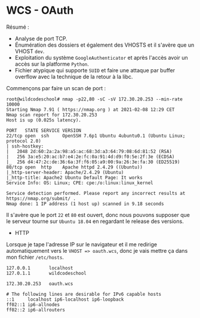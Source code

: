 # WCS - OAuth

Résumé :
  - Analyse de port TCP.
  - Énumération des dossiers et également des VHOSTS et il s'avère que un VHOST `dev`.
  - Exploitation du système `GoogleAuthenticator` et après l'accès avoir un accès sur la platforme `Python`.
  - Fichier atypique qui supporte `SUID` et faire une attaque par buffer overflow avec la technique de la retour à la libc.
  

Commençons par faire un scan de port :

    root@wildcodeschool# nmap -p22,80 -sC -sV 172.30.20.253 --min-rate 10000
    Starting Nmap 7.91 ( https://nmap.org ) at 2021-02-08 12:29 CET
    Nmap scan report for 172.30.20.253
    Host is up (0.025s latency).

    PORT   STATE SERVICE VERSION
    22/tcp open  ssh     OpenSSH 7.6p1 Ubuntu 4ubuntu0.1 (Ubuntu Linux; protocol 2.0)
    | ssh-hostkey: 
    |   2048 2d:60:2a:2a:98:a5:ac:68:3d:a3:64:79:08:6d:81:52 (RSA)
    |   256 3a:e5:20:ac:b7:e4:2e:fc:0a:91:4d:d9:f0:5e:2f:3e (ECDSA)
    |_  256 d4:47:2c:de:36:6a:3f:f6:05:a9:00:9a:26:3e:fa:30 (ED25519)
    80/tcp open  http    Apache httpd 2.4.29 ((Ubuntu))
    |_http-server-header: Apache/2.4.29 (Ubuntu)
    |_http-title: Apache2 Ubuntu Default Page: It works
    Service Info: OS: Linux; CPE: cpe:/o:linux:linux_kernel

    Service detection performed. Please report any incorrect results at https://nmap.org/submit/ .
    Nmap done: 1 IP address (1 host up) scanned in 9.18 seconds
    
Il s'avère que le port `22` et `80` est ouvert, donc nous pouvons supposer que le serveur tourne sur `Ubuntu 18.04` en regardant le release des versions.

- HTTP

Lorsque je tape l'adresse IP sur le navigateur et il me redirige automatiquement vers le `VHOST => oauth.wcs`, donc je vais mettre ça dans mon fichier `/etc/hosts`.

    127.0.0.1       localhost
    127.0.1.1       wildcodeschool

    172.30.20.253   oauth.wcs

    # The following lines are desirable for IPv6 capable hosts
    ::1     localhost ip6-localhost ip6-loopback
    ff02::1 ip6-allnodes
    ff02::2 ip6-allrouters
    
